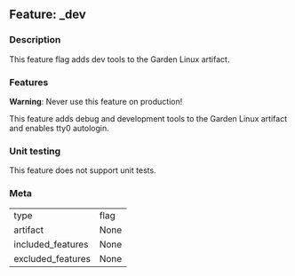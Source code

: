 ## Feature: _dev
### Description
<website-feature>
This feature flag adds dev tools to the Garden Linux artifact.
</website-feature>

### Features
**Warning**: Never use this feature on production!

This feature adds debug and development tools to the Garden Linux artifact and enables tty0 autologin.

### Unit testing
This feature does not support unit tests.

### Meta
|||
|---|---|
|type|flag|
|artifact|None|
|included_features|None|
|excluded_features|None|
